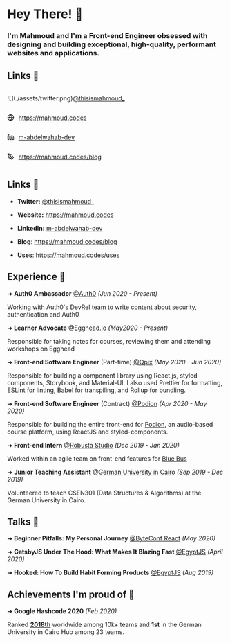 # Hey There! 👋

### I'm Mahmoud and I'm a Front-end Engineer obsessed with designing and building exceptional, high-quality, performant websites and applications.

## Links 🔗

<div style="display:flex; align-items:center">
![](./assets/twitter.png)

[@thisismahmoud_](https://twitter.com/thisismahmoud_)
</div>

<div style="display:flex; align-items:center">
<svg xmlns="http://www.w3.org/2000/svg" width="16" height="16" style="margin-right:10px" viewBox="0 0 24 24" fill="none" stroke="currentColor" stroke-width="2"
stroke-linecap="round" stroke-linejoin="round"  c><circle cx="12" cy="12" r="10"></circle><line x1="2" y1="12" x2="22" y2="12"></line><path d="M12 2a15.3 15.3 0 0 1 4 10 15.3 15.3 0 0 1-4 10 15.3 15.3 0 0 1-4-10 15.3 15.3 0 0 1 4-10z"></path></svg>

https://mahmoud.codes
</div>

<div style="display:flex; align-items:center">
<svg xmlns="http://www.w3.org/2000/svg" width="16" height="16" style="margin-right:10px"  viewBox="0 0 24 24" fill="none" stroke="currentColor" stroke-width="2" stroke-linecap="round" stroke-linejoin="round" class="feather feather-linkedin"><path d="M16 8a6 6 0 0 1 6 6v7h-4v-7a2 2 0 0 0-2-2 2 2 0 0 0-2 2v7h-4v-7a6 6 0 0 1 6-6z"></path><rect x="2" y="9" width="4" height="12"></rect><circle cx="4" cy="4" r="2"></circle></svg>

[m-abdelwahab-dev](https://www.linkedin.com/in/m-abdelwahab-dev/)
</div>

<div style="display:flex; align-items:center">
<svg xmlns="http://www.w3.org/2000/svg" width="16" height="16" style="margin-right:10px" viewBox="0 0 24 24" fill="none" stroke="currentColor" stroke-width="2" stroke-linecap="round" stroke-linejoin="round" class="feather feather-pen-tool"><path d="M12 19l7-7 3 3-7 7-3-3z"></path><path d="M18 13l-1.5-7.5L2 2l3.5 14.5L13 18l5-5z"></path><path d="M2 2l7.586 7.586"></path><circle cx="11" cy="11" r="2"></circle></svg>

https://mahmoud.codes/blog
</div>


## Links 🔗

- **Twitter:** [@thisismahmoud_](https://twitter.com/thisismahmoud_)

- **Website:** https://mahmoud.codes

- **LinkedIn:** [m-abdelwahab-dev](https://www.linkedin.com/in/m-abdelwahab-dev/)

- **Blog**: https://mahmoud.codes/blog

- **Uses**: https://mahmoud.codes/uses

## Experience 🚀

➔ **Auth0 Ambassador** [@Auth0](https://auth0.com) _(Jun 2020 - Present)_

Working with Auth0's DevRel team to write content about security, authentication and Auth0

➔ **Learner Advocate** [@Egghead.io](https://egghead.io) _(May2020 - Present)_

Responsible for taking notes for courses, reviewing them and attending workshops on Egghead

➔ **Front-end Software Engineer** (Part-time) [@Qpix](https://qpix.io/) _(May 2020 - Jun 2020)_

Responsible for building a component library using React.js, styled-components, Storybook, and Material-UI. I also used Prettier for formatting, ESLint for linting, Babel for transpiling, and Rollup for bundling.

➔ **Front-end Software Engineer** (Contract) [@Podion](https://podion.co/) _(Apr 2020 - May 2020)_

Responsible for building the entire front-end for [Podion](https://podion.co), an audio-based course platform, using ReactJS and styled-components.

➔ **Front-end Intern** [@Robusta Studio](https://robustastudio.com) _(Dec 2019 - Jan 2020)_

Worked within an agile team on front-end features for [Blue Bus](https://bluebus.com.eg/)

➔ **Junior Teaching Assistant** [@German University in Cairo](http://guc.edu.eg)  _(Sep 2019 - Dec 2019)_

Volunteered to teach CSEN301 (Data Structures & Algorithms) at the German University in Cairo.


## Talks 🎤

➔ **Beginner Pitfalls: My Personal Journey** [@ByteConf React](https://www.bytesized.xyz/conferences/byteconf-react-2020/) _(May 2020)_

➔ **GatsbyJS Under The Hood: What Makes It Blazing Fast** [@EgyptJS](https://www.meetup.com/EgyptJS/events/269752047/) _(April 2020)_

➔ **Hooked: How To Build Habit Forming Products** [@EgyptJS](https://www.meetup.com/EgyptJS/events/260794616/) _(Aug 2019)_


## Achievements I'm proud of 💜

➔ **Google Hashcode 2020** _(Feb 2020)_ 

Ranked [**2018th**](https://codingcompetitions.withgoogle.com/hashcode/certificate/round/00000000001a006c) worldwide among 10k+ teams and **1st** in the German University in Cairo Hub among 23 teams.

